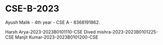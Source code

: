 # CSE-B-2023
Ayush Malik - 4th year - CSE A - 8368191862. 































































































Harsh Arya-2023-2023B0101110-CSE
Dived mishra-2023-2023B0101225-CSE
Manjit Kumar-2023-2023B0101200-CSE
